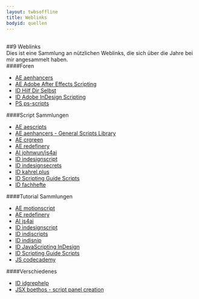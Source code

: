 ```yaml
---
layout: twbsoffline
title: Weblinks
bodyid: quellen
---
```

<a name="35"></a>  
##9 Weblinks  
Dies ist eine Sammlung an nützlichen Weblinks, die sich über die Jahre bei mir angesammelt haben.  
####Foren  

- [AE aenhancers](http://www.aenhancers.com/)  
- [AE Adobe After Effects Scripting](http://forums.adobe.com/community/aftereffects_general_discussion/ae_scripting)  
- [ID Hilf Dir Selbst](http://www.hilfdirselbst.ch/foren/Adobe_InDesign_Skriptwerkstatt_Forum_61.html)  
- [ID Adobe InDesign Scripting](http://forums.adobe.com/community/indesign/indesign_scripting)  
- [PS ps-scripts](http://www.ps-scripts.com/bb/)  


####Script Sammlungen

- [AE aescripts](http://aescripts.com)  
- [AE aenhancers - General Scripts Library](http://www.aenhancers.com/viewforum.php?f=3&sid=1c6eb50d9f703a54e425be7c30f27617)  
- [AE crgreen](http://www.crgreen.com/aescripts/)  
- [AE redefinery](http://www.redefinery.com/ae/)  
- [AI johnwun/js4ai](https://github.com/johnwun/js4ai)  
- [ID indesignscript](http://www.indesignscript.de/)
- [ID indesignsecrets](http://indesignsecrets.com/category/secrets/pluginsscripts)  
- [ID kahrel.plus](http://www.kahrel.plus.com/indesignscripts.html)  
- [ID Scripting Guide Scripts](http://www.adobe.com/devnet/indesign/documentation.html#idscripting)  
- [ID fachhefte](http://www.fachhefte.ch/)

####Tutorial Sammlungen

- [AE motionscript](http://www.motionscript.com)  
- [AE redefinery](http://www.redefinery.com/ae/fundamentals/)  
- [AI js4ai](http://js4ai.blogspot.de/)  
- [ID indesignscript](http://www.indesignscript.de/)  
- [ID indiscripts](http://www.indiscripts.com/)  
- [ID indisnip](http://indisnip.wordpress.com/tag/javascript/)  
- [ID JavaScripting InDesign](http://jsid.blogspot.de/)  
- [ID Scripting Guide Scripts](http://www.adobe.com/devnet/indesign/documentation.html#idscripting)  
- [JS codecademy](http://www.codecademy.com/#!/exercises/0)

####Verschiedenes

- [ID idgrephelp](http://www.jongware.com/idgrephelp.html)  
- [JSX boethos - script panel creation](http://www.crgreen.com/boethos/)  